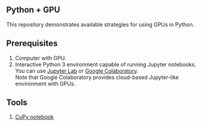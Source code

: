 ## Python + GPU

This repository demonstrates available strategies for using GPUs in Python.


## Prerequisites

1. Computer with GPU.
2. Interactive Python 3 environment capable of running Jupyter notebooks.  
   You can use [Jupyter Lab] or [Google Colaboratory].  
   Note that Google Colaboratory provides cloud-based Jupyter-like environment with GPUs.

## Tools

1. [CuPy notebook](./cupy/cupy.ipynb)

[Jupyter Lab]: https://jupyter.org/
[Google Colaboratory]: https://colab.research.google.com/
[create-new-notebook]: https://colab.research.google.com/#create=true
